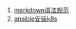 1. [markdown语法规范](https://wahaha5354.github.io/2018/08/09/Markdown%E8%AF%AD%E6%B3%95/ "markdown语法规范")
2. [ansible安装k8s](https://github.com/gjmzj/kubeasz "ansible安装k8s")
